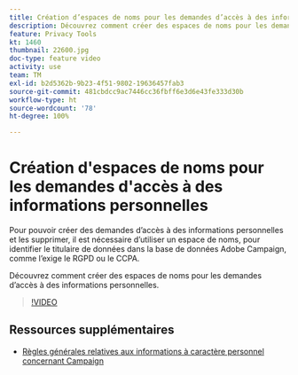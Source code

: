 ```yaml
---
title: Création d’espaces de noms pour les demandes d’accès à des informations personnelles dans Adobe Campaign Standard (ACS)
description: Découvrez comment créer des espaces de noms pour les demandes d’accès à des informations personnelles.
feature: Privacy Tools
kt: 1460
thumbnail: 22600.jpg
doc-type: feature video
activity: use
team: TM
exl-id: b2d5362b-9b23-4f51-9802-19636457fab3
source-git-commit: 481cbdcc9ac7446cc36fbff6e3d6e43fe333d30b
workflow-type: ht
source-wordcount: '78'
ht-degree: 100%

---
```


# Création d&#39;espaces de noms pour les demandes d&#39;accès à des informations personnelles

Pour pouvoir créer des demandes d’accès à des informations personnelles et les supprimer, il est nécessaire d’utiliser un espace de noms, pour identifier le titulaire de données dans la base de données Adobe Campaign, comme l’exige le RGPD ou le CCPA.

Découvrez comment créer des espaces de noms pour les demandes d’accès à des informations personnelles.

>[!VIDEO](https://video.tv.adobe.com/v/22600?quality=12)

## Ressources supplémentaires

* [Règles générales relatives aux informations à caractère personnel concernant Campaign](https://experienceleague.adobe.com/docs/campaign-classic/using/getting-started/privacy/privacy-management.html?lang=fr#getting-started)
